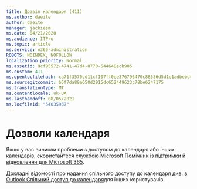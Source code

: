 ```yaml
---
title: Дозвіл календаря (411)
ms.author: daeite
author: daeite
manager: jackiesm
ms.date: 04/21/2020
ms.audience: ITPro
ms.topic: article
ms.service: o365-administration
ROBOTS: NOINDEX, NOFOLLOW
localization_priority: Normal
ms.assetid: 9cf95572-4741-47d4-8770-544648ecb905
ms.custom: 411
ms.openlocfilehash: ca71f3570cd11cf107ff0ee376796470c88536d5d1e1adbebd4d816ea470d5f3
ms.sourcegitcommit: b5f7da89a650d2915dc652449623c78be6247175
ms.translationtype: MT
ms.contentlocale: uk-UA
ms.lasthandoff: 08/05/2021
ms.locfileid: "54035937"
---
```

# <a name="calendar-permissions"></a>Дозволи календаря

Якщо у вас виникли проблеми з доступом до календаря або інших календарів, скористайтеся службою [Microsoft Помічник із підтримки й відновлення для Microsoft 365](https://diagnostics.office.com/).
  
Докладні відомості про надання спільного доступу до календаря див. [в Outlook Спільний доступ до календаря](https://support.office.com/article/353ed2c1-3ec5-449d-8c73-6931a0adab88.aspx)для інших користувачів.
  

